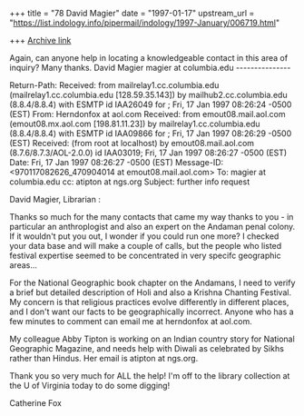 +++
title = "78 David Magier"
date = "1997-01-17"
upstream_url = "https://list.indology.info/pipermail/indology/1997-January/006719.html"

+++
[Archive link](https://list.indology.info/pipermail/indology/1997-January/006719.html)

Again, can anyone help in locating a knowledgeable contact in this area
of inquiry? Many thanks.  David Magier  magier at columbia.edu
                ---------------

Return-Path: <Herndonfox at aol.com>
Received: from mailrelay1.cc.columbia.edu (mailrelay1.cc.columbia.edu [128.59.35.143])
          by mailhub2.cc.columbia.edu (8.8.4/8.8.4) with ESMTP
	  id IAA26049 for <magier at mailhub2.cc.columbia.edu>; Fri, 17 Jan 1997 08:26:24 -0500 (EST)
From: Herndonfox at aol.com
Received: from emout08.mail.aol.com (emout08.mx.aol.com [198.81.11.23])
          by mailrelay1.cc.columbia.edu (8.8.4/8.8.4) with ESMTP
	  id IAA09866 for <magier at columbia.edu>; Fri, 17 Jan 1997 08:26:29 -0500 (EST)
Received: (from root at localhost)
	  by emout08.mail.aol.com (8.7.6/8.7.3/AOL-2.0.0)
	  id IAA03019;
	  Fri, 17 Jan 1997 08:26:27 -0500 (EST)
Date: Fri, 17 Jan 1997 08:26:27 -0500 (EST)
Message-ID: <970117082626_470904014 at emout08.mail.aol.com>
To: magier at columbia.edu
cc: atipton at ngs.org
Subject: further info request

David Magier, Librarian :

Thanks so much for the many contacts that came my way thanks to you - in
particular an anthroplogist and also an expert on the Andaman penal colony.
 If it wouldn't put you out, I wonder if you could run one more?  I checked
your data base and will make a couple of calls, but the people who listed
festival expertise seemed to be concentrated in very specifc geographic
areas...

For the National Geographic book chapter on the Andamans, I need to verify a
brief but detailed description of Holi and also a Krishna Chanting Festival.
 My concern is that religious practices evolve differently in different
places, and I don't want our facts to be geographically incorrect.  Anyone
who  has a few minutes to comment can email me at herndonfox at aol.com.

My colleague Abby Tipton is working on an Indian country story for National
Geographic Magazine, and needs help with Diwali as celebrated by Sikhs rather
than Hindus.  Her email is atipton at ngs.org.

Thank you so very much for ALL the help! I'm off to the library collection at
the U of Virginia today to do some digging!

Catherine Fox





